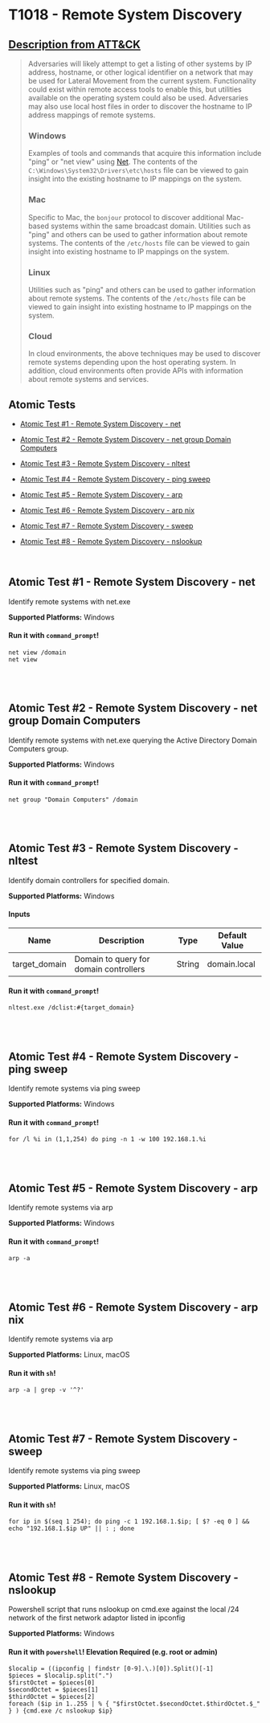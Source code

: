 # T1018 - Remote System Discovery
## [Description from ATT&CK](https://attack.mitre.org/wiki/Technique/T1018)
<blockquote>Adversaries will likely attempt to get a listing of other systems by IP address, hostname, or other logical identifier on a network that may be used for Lateral Movement from the current system. Functionality could exist within remote access tools to enable this, but utilities available on the operating system could also be used. Adversaries may also use local host files in order to discover the hostname to IP address mappings of remote systems. 

### Windows

Examples of tools and commands that acquire this information include "ping" or "net view" using [Net](https://attack.mitre.org/software/S0039). The contents of the <code>C:\Windows\System32\Drivers\etc\hosts</code> file can be viewed to gain insight into the existing hostname to IP mappings on the system.

### Mac

Specific to Mac, the <code>bonjour</code> protocol to discover additional Mac-based systems within the same broadcast domain. Utilities such as "ping" and others can be used to gather information about remote systems. The contents of the <code>/etc/hosts</code> file can be viewed to gain insight into existing hostname to IP mappings on the system.

### Linux

Utilities such as "ping" and others can be used to gather information about remote systems. The contents of the <code>/etc/hosts</code> file can be viewed to gain insight into existing hostname to IP mappings on the system.

### Cloud

In cloud environments, the above techniques may be used to discover remote systems depending upon the host operating system. In addition, cloud environments often provide APIs with information about remote systems and services.
</blockquote>

## Atomic Tests

- [Atomic Test #1 - Remote System Discovery - net](#atomic-test-1---remote-system-discovery---net)

- [Atomic Test #2 - Remote System Discovery - net group Domain Computers](#atomic-test-2---remote-system-discovery---net-group-domain-computers)

- [Atomic Test #3 - Remote System Discovery - nltest](#atomic-test-3---remote-system-discovery---nltest)

- [Atomic Test #4 - Remote System Discovery - ping sweep](#atomic-test-4---remote-system-discovery---ping-sweep)

- [Atomic Test #5 - Remote System Discovery - arp](#atomic-test-5---remote-system-discovery---arp)

- [Atomic Test #6 - Remote System Discovery - arp nix](#atomic-test-6---remote-system-discovery---arp-nix)

- [Atomic Test #7 - Remote System Discovery - sweep](#atomic-test-7---remote-system-discovery---sweep)

- [Atomic Test #8 - Remote System Discovery - nslookup](#atomic-test-8---remote-system-discovery---nslookup)


<br/>

## Atomic Test #1 - Remote System Discovery - net
Identify remote systems with net.exe

**Supported Platforms:** Windows


#### Run it with `command_prompt`! 
```
net view /domain
net view
```



<br/>
<br/>

## Atomic Test #2 - Remote System Discovery - net group Domain Computers
Identify remote systems with net.exe querying the Active Directory Domain Computers group.

**Supported Platforms:** Windows


#### Run it with `command_prompt`! 
```
net group "Domain Computers" /domain
```



<br/>
<br/>

## Atomic Test #3 - Remote System Discovery - nltest
Identify domain controllers for specified domain.

**Supported Platforms:** Windows


#### Inputs
| Name | Description | Type | Default Value | 
|------|-------------|------|---------------|
| target_domain | Domain to query for domain controllers | String | domain.local|

#### Run it with `command_prompt`! 
```
nltest.exe /dclist:#{target_domain}
```



<br/>
<br/>

## Atomic Test #4 - Remote System Discovery - ping sweep
Identify remote systems via ping sweep

**Supported Platforms:** Windows


#### Run it with `command_prompt`! 
```
for /l %i in (1,1,254) do ping -n 1 -w 100 192.168.1.%i
```



<br/>
<br/>

## Atomic Test #5 - Remote System Discovery - arp
Identify remote systems via arp

**Supported Platforms:** Windows


#### Run it with `command_prompt`! 
```
arp -a
```



<br/>
<br/>

## Atomic Test #6 - Remote System Discovery - arp nix
Identify remote systems via arp

**Supported Platforms:** Linux, macOS


#### Run it with `sh`! 
```
arp -a | grep -v '^?'
```



<br/>
<br/>

## Atomic Test #7 - Remote System Discovery - sweep
Identify remote systems via ping sweep

**Supported Platforms:** Linux, macOS


#### Run it with `sh`! 
```
for ip in $(seq 1 254); do ping -c 1 192.168.1.$ip; [ $? -eq 0 ] && echo "192.168.1.$ip UP" || : ; done
```



<br/>
<br/>

## Atomic Test #8 - Remote System Discovery - nslookup
Powershell script that runs nslookup on cmd.exe against the local /24 network of the first network adaptor listed in ipconfig

**Supported Platforms:** Windows


#### Run it with `powershell`!  Elevation Required (e.g. root or admin) 
```
$localip = ((ipconfig | findstr [0-9].\.)[0]).Split()[-1]
$pieces = $localip.split(".")
$firstOctet = $pieces[0]
$secondOctet = $pieces[1]
$thirdOctet = $pieces[2]
foreach ($ip in 1..255 | % { "$firstOctet.$secondOctet.$thirdOctet.$_" } ) {cmd.exe /c nslookup $ip}
```



<br/>

